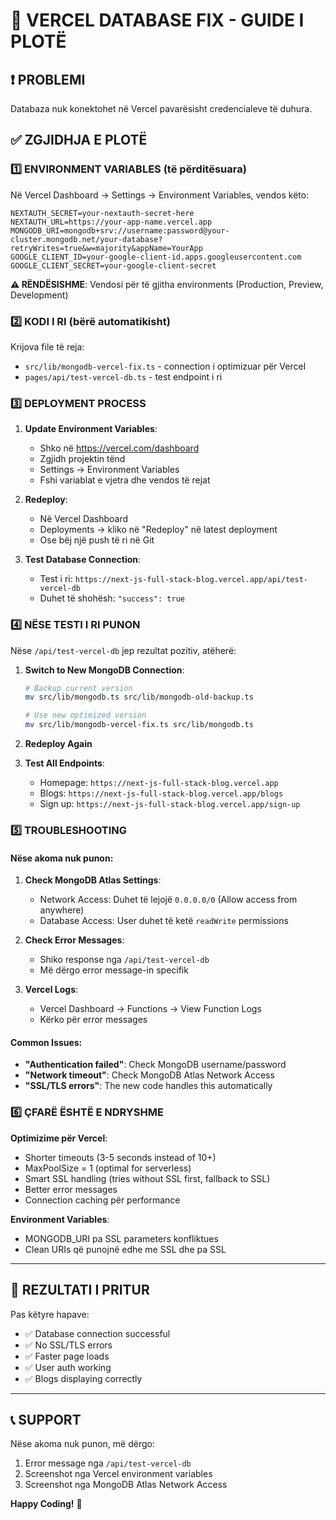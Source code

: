 # 🚀 VERCEL DATABASE FIX - GUIDE I PLOTË

## ❗ PROBLEMI
Databaza nuk konektohet në Vercel pavarësisht credencialeve të duhura.

## ✅ ZGJIDHJA E PLOTË

### 1️⃣ ENVIRONMENT VARIABLES (të përditësuara)

Në Vercel Dashboard → Settings → Environment Variables, vendos këto:

```
NEXTAUTH_SECRET=your-nextauth-secret-here
NEXTAUTH_URL=https://your-app-name.vercel.app
MONGODB_URI=mongodb+srv://username:password@your-cluster.mongodb.net/your-database?retryWrites=true&w=majority&appName=YourApp
GOOGLE_CLIENT_ID=your-google-client-id.apps.googleusercontent.com
GOOGLE_CLIENT_SECRET=your-google-client-secret
```

**⚠️ RËNDËSISHME**: Vendosi për të gjitha environments (Production, Preview, Development)

### 2️⃣ KODI I RI (bërë automatikisht)

Krijova file të reja:
- `src/lib/mongodb-vercel-fix.ts` - connection i optimizuar për Vercel
- `pages/api/test-vercel-db.ts` - test endpoint i ri

### 3️⃣ DEPLOYMENT PROCESS

1. **Update Environment Variables**:
   - Shko në https://vercel.com/dashboard
   - Zgjidh projektin tënd
   - Settings → Environment Variables
   - Fshi variablat e vjetra dhe vendos të rejat

2. **Redeploy**:
   - Në Vercel Dashboard
   - Deployments → kliko në "Redeploy" në latest deployment
   - Ose bëj një push të ri në Git

3. **Test Database Connection**:
   - Test i ri: `https://next-js-full-stack-blog.vercel.app/api/test-vercel-db`
   - Duhet të shohësh: `"success": true`

### 4️⃣ NËSE TESTI I RI PUNON

Nëse `/api/test-vercel-db` jep rezultat pozitiv, atëherë:

1. **Switch to New MongoDB Connection**:
   ```bash
   # Backup current version
   mv src/lib/mongodb.ts src/lib/mongodb-old-backup.ts
   
   # Use new optimized version
   mv src/lib/mongodb-vercel-fix.ts src/lib/mongodb.ts
   ```

2. **Redeploy Again**

3. **Test All Endpoints**:
   - Homepage: `https://next-js-full-stack-blog.vercel.app`
   - Blogs: `https://next-js-full-stack-blog.vercel.app/blogs`
   - Sign up: `https://next-js-full-stack-blog.vercel.app/sign-up`

### 5️⃣ TROUBLESHOOTING

#### Nëse akoma nuk punon:

1. **Check MongoDB Atlas Settings**:
   - Network Access: Duhet të lejojë `0.0.0.0/0` (Allow access from anywhere)
   - Database Access: User duhet të ketë `readWrite` permissions

2. **Check Error Messages**:
   - Shiko response nga `/api/test-vercel-db`
   - Më dërgo error message-in specifik

3. **Vercel Logs**:
   - Vercel Dashboard → Functions → View Function Logs
   - Kërko për error messages

#### Common Issues:

- **"Authentication failed"**: Check MongoDB username/password
- **"Network timeout"**: Check MongoDB Atlas Network Access
- **"SSL/TLS errors"**: The new code handles this automatically

### 6️⃣ ÇFARË ËSHTË E NDRYSHME

**Optimizime për Vercel**:
- Shorter timeouts (3-5 seconds instead of 10+)
- MaxPoolSize = 1 (optimal for serverless)
- Smart SSL handling (tries without SSL first, fallback to SSL)
- Better error messages
- Connection caching për performance

**Environment Variables**:
- MONGODB_URI pa SSL parameters konfliktues
- Clean URIs që punojnë edhe me SSL dhe pa SSL

---

## 🎯 REZULTATI I PRITUR

Pas këtyre hapave:
- ✅ Database connection successful
- ✅ No SSL/TLS errors  
- ✅ Faster page loads
- ✅ User auth working
- ✅ Blogs displaying correctly

---

## 📞 SUPPORT

Nëse akoma nuk punon, më dërgo:
1. Error message nga `/api/test-vercel-db`
2. Screenshot nga Vercel environment variables
3. Screenshot nga MongoDB Atlas Network Access

**Happy Coding!** 🚀
